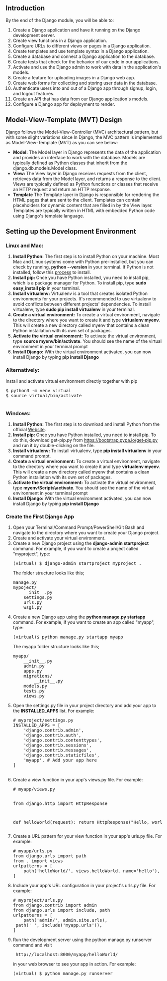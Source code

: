 ## Introduction

<!-- <a href="https://youtu.be/SIyxjRJ8VNY">Watch Introduction Tutorial</a> -->

By the end of the Django module, you will be able to: 

<ol> 
<li>Create a Django application and have it running on the Django development server.</li>
<li>Create view functions in a Django application.
</li>
<li>Configure URLs to different views or pages in a Django application.</li>
<li>Create templates and use template syntax in a Django application.
</li>
<li>Create a database and connect a Django application to the database.
</li>
<li>Create tests that check for the behavior of our code in our applications.
</li>
<li>Activate and use the Django admin to work with data in the application's models.
</li>
<li>Create a feature for uploading images in a Django web app.
</li>
<li>Create web forms for collecting and storing user data in the database.</li>
<li>Authenticate users into and out of a Django app through signup, login, and logout features.</li>
<li>Create an API that has data from our Django application's models.
</li>
<li>Configure a Django app for deployment to render.
</li>
</ol>

## Model-View-Template (MVT) Design 

<!-- <a href="https://youtu.be/GGkFg52Ot5o">Watch MVTj Tutorial</a> -->

Django follows the Model-View-Controller (MVC) architectural pattern, but with some slight variations since In Django, the MVC pattern is implemented as Model-View-Template (MVT) as you can see below:

<ul>
<li><b>Model:</b> The Model layer in Django represents the data of the application and provides an interface to work with the database. Models are typically defined as Python classes that inherit from the django.db.models.Model class.
</li>
<li><b>View: </b>The View layer in Django receives requests from the client, retrieves data from the Model layer, and returns a response to the client. Views are typically defined as Python functions or classes that receive an HTTP request and return an HTTP response.
</li>
<li><b>Template</b> The Template layer in Django is responsible for rendering the HTML pages that are sent to the client. Templates can contain placeholders for dynamic content that are filled in by the View layer. Templates are typically written in HTML with embedded Python code using Django's template language.
</li>
</ul>



## Setting up the Development Environment

### Linux and Mac:

<ol> 
<li><b>Install Python:</b> The first step is to install Python on your machine. Most Mac and Linux systems come with Python pre-installed, but you can check by running,  <b>python --version</b> in your terminal. If Python is not installed, follow this <a href="https://www.python.org/downloads/">process</a> to install.  
</li>
<li><b>Install pip: </b>Once you have Python installed, you need to install pip, which is a package manager for Python. To install pip, type <b>sudo easy_install pip</b> in your terminal.
</li>
<li><b>Install virtualenv:</b> Virtualenv is a tool that creates isolated Python environments for your projects. It's recommended to use virtualenv to avoid conflicts between different projects' dependencies. To install virtualenv, type <b>sudo pip install virtualenv</b> in your terminal.
</li>
<li><b>Create a virtual environment:</b> To create a virtual environment, navigate to the directory where you want to create it and type <b>virtualenv myenv</b>. This will create a new directory called myenv that contains a clean Python installation with its own set of packages.
</li>
<li><b>Activate the virtual environment:</b> To activate the virtual environment, type <b>source myenv/bin/activate</b>. You should see the name of the virtual environment in your terminal prompt
</li>
<li><b>Install Django:</b> With the virtual environment activated, you can now install Django by typing <b>pip install Django</b>
</li>
</ol>

### Alternatively:
 Install and activate virtual environment directly together with pip

<pre>
$ python3 -m venv virtual 
$ source virtual/bin/activate  

</pre>

### Windows:

<!-- <a href="https://youtu.be/VuETrwKYLTM">Watch Tutorial</a> -->
<ol> 
<li><b>Install Python:</b> The first step is to download and install Python from the official <a href="https://www.python.org/downloads/">Website</a>.
</li>
<li><b>Install pip: </b>Once you have Python installed, you need to install pip. To do this, download get-pip.py from <a href="https://bootstrap.pypa.io/get-pip.py">https://bootstrap.pypa.io/get-pip.py</a> and run it by double-clicking on the file.

</li>
<li><b>Install virtualenv:</b> To install virtualenv, type <b>pip install virtualenv</b>  in your command prompt.
</li>
<li><b>Create a virtual environment:</b> To create a virtual environment, navigate to the directory where you want to create it and type <b>virtualenv myenv</b>. This will create a new directory called myenv that contains a clean Python installation with its own set of packages.
</li>
<li><b>Activate the virtual environment:</b> To activate the virtual environment, type <b>myenv\Scripts\activate</b>. You should see the name of the virtual environment in your terminal prompt
</li>
<li><b>Install Django:</b> With the virtual environment activated, you can now install Django by typing <b>pip install Django</b>
</li>
</ol>



### Create the First Django App

<ol> 
<li>Open your Terminal/Command Prompt/PowerShell/Git Bash and navigate to the directory where you want to create your Django project.
</li>
<li>Create and activate your virtual environment.
</li>
<li>Create a new Django project using the <b>django-admin startproject</b> command. For example, if you want to create a project called "myproject", type:  
<pre>(virtual) $ django-admin startproject myproject . </pre>
The folder structure looks like this;
<pre>
manage.py
mypoject/
    __init__.py
    settings.py
    urls.py
    wsgi.py
</pre>

</li>
<li>Create a new Django app using the <b>python manage.py startapp</b> command. For example, if you want to create an app called "myapp", type:
<pre>(virtual)$ python manage.py startapp myapp</pre>
The myapp folder structure looks like this;
<pre>myapp/
    __init__.py
    admin.py
    apps.py
    migrations/
        __init__.py
    models.py
    tests.py
    views.py
</pre>
</li>
<li>Open the settings.py file in your project directory and add your app to the <b>INSTALLED_APPS</b> list. For example:
<pre>
# myproject/settings.py
INSTALLED_APPS = [
    'django.contrib.admin',
    'django.contrib.auth',
    'django.contrib.contenttypes',
    'django.contrib.sessions',
    'django.contrib.messages',
    'django.contrib.staticfiles',
    'myapp', # Add your app here
]

</pre>
</li>
<li>Create a view function in your app's views.py file. For example:
<pre>
# myapp/views.py


from django.http import HttpResponse


def helloWorld(request):
    return HttpResponse("Hello, world!")
</pre>
</li>
<li>Create a URL pattern for your view function in your app's urls.py file. For example:
<pre>
# myapp/urls.py
from django.urls import path
from . import views
urlpatterns = [
    path('helloWorld/', views.helloWorld, name='hello'),
]
</pre>
</li>
<li>Include your app's URL configuration in your project's urls.py file. For example:
<pre>
# myproject/urls.py
from django.contrib import admin
from django.urls import include, path
urlpatterns = [
    path('admin/', admin.site.urls),
 path(' ', include('myapp.urls')),
]
</pre>
</li>
<li>Run the development server using the python manage.py runserver command and visit <pre> http://localhost:8000/myapp/helloWorld/ </pre> in your web browser to see your app in action. For example:
<pre>(virtual) $ python manage.py runserver </pre>

</li>

</ol>
